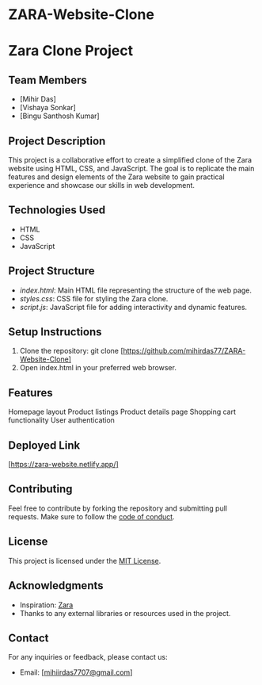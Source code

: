 # ZARA-Website-Clone
# Zara Clone Project

## Team Members
- [Mihir Das]
- [Vishaya Sonkar] 
- [Bingu Santhosh Kumar]

## Project Description
This project is a collaborative effort to create a simplified clone of the Zara website using HTML, CSS, and JavaScript. The goal is to replicate the main features and design elements of the Zara website to gain practical experience and showcase our skills in web development.

## Technologies Used
- HTML
- CSS
- JavaScript

## Project Structure
- *index.html*: Main HTML file representing the structure of the web page.
- *styles.css*: CSS file for styling the Zara clone.
- *script.js*: JavaScript file for adding interactivity and dynamic features.

## Setup Instructions
1. Clone the repository: git clone [https://github.com/mihirdas77/ZARA-Website-Clone]
2. Open index.html in your preferred web browser.

## Features
Homepage layout
Product listings
Product details page
Shopping cart functionality
User authentication 


## Deployed Link
   [https://zara-website.netlify.app/]

## Contributing
Feel free to contribute by forking the repository and submitting pull requests. Make sure to follow the [code of conduct](CODE_OF_CONDUCT.md).

## License
This project is licensed under the [MIT License](LICENSE).

## Acknowledgments
- Inspiration: [Zara](https://www.zara.com/)
- Thanks to any external libraries or resources used in the project.

## Contact
For any inquiries or feedback, please contact us:
- Email: [mihiirdas7707@gmail.com]